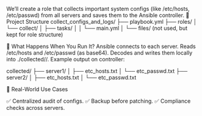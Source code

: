 We’ll create a role that collects important system configs (like /etc/hosts, /etc/passwd) from all servers and saves them to the Ansible controller.
🔹 Project Structure
collect_configs_and_logs/
├── playbook.yml
├── roles/
│   └── collect/
│       ├── tasks/
│       │   └── main.yml
│       └── files/   (not used, but kept for role structure)


🔹 What Happens When You Run It?
Ansible connects to each server.
Reads /etc/hosts and /etc/passwd (as base64).
Decodes and writes them locally into ./collected/<hostname>/.
Example output on controller:

collected/
├── server1/
│   ├── etc_hosts.txt
│   └── etc_passwd.txt
├── server2/
│   ├── etc_hosts.txt
│   └── etc_passwd.txt

🔹 Real-World Use Cases

✅ Centralized audit of configs.
✅ Backup before patching.
✅ Compliance checks across servers.
